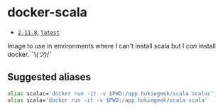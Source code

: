# docker-scala

* [`2.11.8`](https://github.com/HokieGeek/docker-scala/blob/2.11.8/Dockerfile "Scala 2.11.8"), [`latest`](https://github.com/HokieGeek/docker-scala/blob/master/Dockerfile)

Image to use in environments where I can't install scala but I _can_ install docker. ¯\\_(ツ)_/¯

## Suggested aliases
```sh
alias scalac='docker run -it -v $PWD:/app hokiegeek/scala scalac'
alias scala='docker run -it -v $PWD:/app hokiegeek/scala scala'
```
